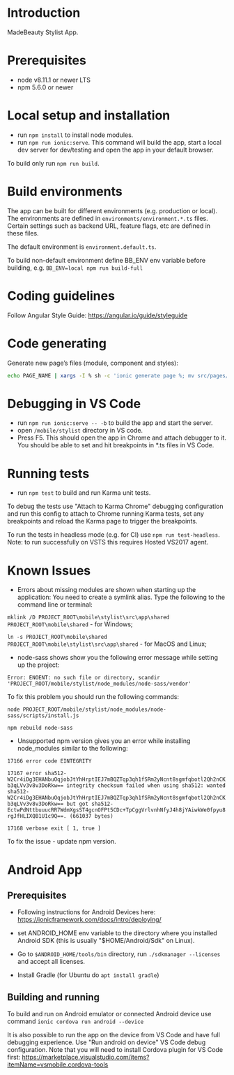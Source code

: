 # Introduction
MadeBeauty Stylist App.

# Prerequisites

- node v8.11.1 or newer LTS
- npm 5.6.0 or newer

# Local setup and installation

- run `npm install` to install node modules.
- run `npm run ionic:serve`. This command will build the app, start a
local dev server for dev/testing and open the app in your default browser.

To build only run `npm run build`.

# Build environments

The app can be built for different environments (e.g. production or local).
The environments are defined in `environments/environment.*.ts` files.
Certain settings such as backend URL, feature flags, etc are defined in these
files.

The default environment is `environment.default.ts`.

To build non-default environment define BB_ENV env variable before building, e.g.
`BB_ENV=local npm run build-full`

# Coding guidelines

Follow Angular Style Guide: https://angular.io/guide/styleguide

# Code generating

Generate new page’s files (module, component and styles):
```sh
echo PAGE_NAME | xargs -I % sh -c 'ionic generate page %; mv src/pages/% src/app/%'
```

# Debugging in VS Code

- run `npm run ionic:serve -- -b` to build the app and start the server.
- open `/mobile/stylist` directory in VS code.
- Press F5. This should open the app in Chrome and attach
debugger to it. You should be able to set and hit breakpoints
in *.ts files in VS Code.

# Running tests

- run `npm test` to build and run Karma unit tests.

To debug the tests use "Attach to Karma Chrome" debugging configuration and run this config
to attach to Chrome running Karma tests, set any breakpoints and reload the Karma page to
trigger the breakpoints.

To run the tests in headless mode (e.g. for CI) use `npm run test-headless`.
Note: to run successfully on VSTS this requires Hosted VS2017 agent.

# Known Issues
- Errors about missing modules are shown when starting up the application:
You need to create a symlink alias. Type the following to the command line or terminal:

`mklink /D PROJECT_ROOT\mobile\stylist\src\app\shared PROJECT_ROOT\mobile\shared` - for Windows;

`ln -s PROJECT_ROOT\mobile\shared PROJECT_ROOT\mobile\stylist\src\app\shared` - for MacOS and Linux;

- node-sass shows show you the following error message while setting up the project:

`Error: ENOENT: no such file or directory, scandir 'PROJECT_ROOT/mobile/stylist/node_modules/node-sass/vendor'`

To fix this problem you should run the following commands:

`node PROJECT_ROOT/mobile/stylist/node_modules/node-sass/scripts/install.js`

`npm rebuild node-sass`
- Unsupported npm version gives you an error while installing node_modules similar to the following:

`17166 error code EINTEGRITY`

`17167 error sha512-W2Cr4iDg3EHANbuOqjobJtYhHrptIEJ7mBQZTqp3qh1fSRm2yNcnt8sgmfqbotl2Qh2nCKb3qLVv3v8v3DoRkw== integrity checksum failed when using sha512: wanted sha512-W2Cr4iDg3EHANbuOqjobJtYhHrptIEJ7mBQZTqp3qh1fSRm2yNcnt8sgmfqbotl2Qh2nCKb3qLVv3v8v3DoRkw== but got sha512-EctwPdNttbuuucRR7WdmXgsST4gcnOFPt5CDc+TpCggVrlvnhNfyJ4h8jYAiwkWe0fpyu8rgJfHLIXQB1U1c9Q==. (661037 bytes)`

`17168 verbose exit [ 1, true ]`

To fix the issue - update npm version.

# Android App

## Prerequisites

- Following instructions for Android Devices here: https://ionicframework.com/docs/intro/deploying/

- set ANDROID_HOME env variable to the directory where you installed Android SDK
(this is usually "$HOME/Android/Sdk" on Linux).

- Go to `$ANDROID_HOME/tools/bin` directory, run `./sdkmanager --licenses` and accept all licenses.

- Install Gradle (for Ubuntu do `apt install gradle`)

## Building and running

To build and run on Android emulator or connected Android device
use command `ionic cordova run android --device`

It is also possible to run the app on the device from VS Code and have full
debugging experience. Use "Run android on device" VS Code debug configuration.
Note that you will need to install Cordova plugin for VS Code first:
https://marketplace.visualstudio.com/items?itemName=vsmobile.cordova-tools
